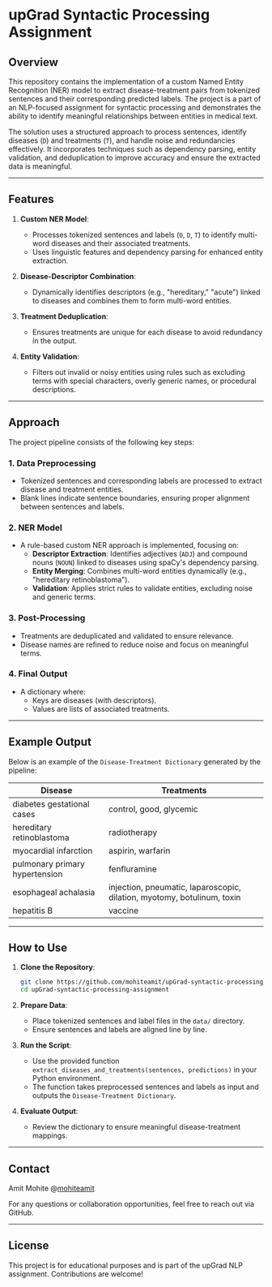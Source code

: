# upGrad Syntactic Processing Assignment

## Overview
This repository contains the implementation of a custom Named Entity Recognition (NER) model to extract disease-treatment pairs from tokenized sentences and their corresponding predicted labels. The project is a part of an NLP-focused assignment for syntactic processing and demonstrates the ability to identify meaningful relationships between entities in medical text.

The solution uses a structured approach to process sentences, identify diseases (`D`) and treatments (`T`), and handle noise and redundancies effectively. It incorporates techniques such as dependency parsing, entity validation, and deduplication to improve accuracy and ensure the extracted data is meaningful.

---

## Features
1. **Custom NER Model**:
   - Processes tokenized sentences and labels (`O`, `D`, `T`) to identify multi-word diseases and their associated treatments.
   - Uses linguistic features and dependency parsing for enhanced entity extraction.

2. **Disease-Descriptor Combination**:
   - Dynamically identifies descriptors (e.g., "hereditary," "acute") linked to diseases and combines them to form multi-word entities.

3. **Treatment Deduplication**:
   - Ensures treatments are unique for each disease to avoid redundancy in the output.

4. **Entity Validation**:
   - Filters out invalid or noisy entities using rules such as excluding terms with special characters, overly generic names, or procedural descriptions.

---

## Approach
The project pipeline consists of the following key steps:

### 1. **Data Preprocessing**
- Tokenized sentences and corresponding labels are processed to extract disease and treatment entities.
- Blank lines indicate sentence boundaries, ensuring proper alignment between sentences and labels.

### 2. **NER Model**
- A rule-based custom NER approach is implemented, focusing on:
  - **Descriptor Extraction**: Identifies adjectives (`ADJ`) and compound nouns (`NOUN`) linked to diseases using spaCy's dependency parsing.
  - **Entity Merging**: Combines multi-word entities dynamically (e.g., "hereditary retinoblastoma").
  - **Validation**: Applies strict rules to validate entities, excluding noise and generic terms.

### 3. **Post-Processing**
- Treatments are deduplicated and validated to ensure relevance.
- Disease names are refined to reduce noise and focus on meaningful terms.

### 4. **Final Output**
- A dictionary where:
  - Keys are diseases (with descriptors).
  - Values are lists of associated treatments.

---

## Example Output
Below is an example of the `Disease-Treatment Dictionary` generated by the pipeline:

| Disease                                   | Treatments                                                              |
|-------------------------------------------|-------------------------------------------------------------------------|
| diabetes gestational cases                | control, good, glycemic                                                 |
| hereditary retinoblastoma                 | radiotherapy                                                            |
| myocardial infarction                     | aspirin, warfarin                                                       |
| pulmonary primary hypertension            | fenfluramine                                                            |
| esophageal achalasia                      | injection, pneumatic, laparoscopic, dilation, myotomy, botulinum, toxin |
| hepatitis B                               | vaccine                                                                 |

---

## How to Use
1. **Clone the Repository**:
   ```bash
   git clone https://github.com/mohiteamit/upGrad-syntactic-processing-assignment.git
   cd upGrad-syntactic-processing-assignment
   ```

2. **Prepare Data**:
   - Place tokenized sentences and label files in the `data/` directory.
   - Ensure sentences and labels are aligned line by line.

3. **Run the Script**:
   - Use the provided function `extract_diseases_and_treatments(sentences, predictions)` in your Python environment.
   - The function takes preprocessed sentences and labels as input and outputs the `Disease-Treatment Dictionary`.

4. **Evaluate Output**:
   - Review the dictionary to ensure meaningful disease-treatment mappings.

---

## Contact
Amit Mohite @[mohiteamit](https://github.com/mohiteamit)

For any questions or collaboration opportunities, feel free to reach out via GitHub.

---

## License
This project is for educational purposes and is part of the upGrad NLP assignment. Contributions are welcome!
